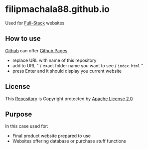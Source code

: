 # filipmachala88.github.io

<!-- Document created using [Markdown](https://www.markdownguide.org/getting-started/) -->

Used for [Full-Stack](https://www.w3schools.com/whatis/whatis_fullstack.asp) websites

## How to use

[Github](https://github.com/) can offer [Github Pages](https://pages.github.com/)

- replace URL with name of this repository
- add to URL " / exact folder name you want to see / `index.html` "
- press Enter and it should display you current website

## License

This [Repository](https://docs.github.com/en/get-started/quickstart/create-a-repo) is Copyright protected by [Apache License 2.0](https://www.apache.org/licenses/LICENSE-2.0)

## Purpose

In this case used for:
- Final product website prepared to use
- Websites offering database or purchase stuff functions

